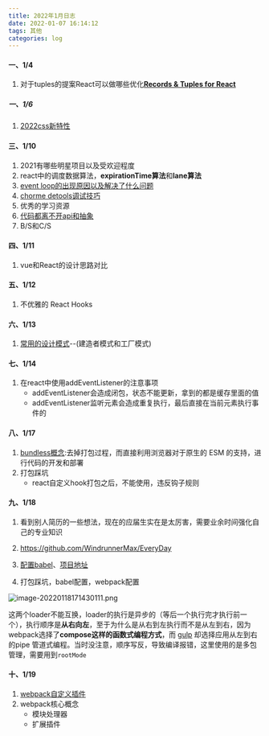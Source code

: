 ```yaml
---
title: 2022年1月日志
date: 2022-01-07 16:14:12
tags: 其他
categories: log
---
```


#### 一、1/4

1. 对于tuples的提案React可以做哪些优化[**Records & Tuples for React**](https://github.com/ascoders/weekly/blob/master/%E5%89%8D%E6%B2%BF%E6%8A%80%E6%9C%AF/224.%E7%B2%BE%E8%AF%BB%E3%80%8ARecords%20%26%20Tuples%20for%20React%E3%80%8B.md)

##### 一、1/6

1. [2022css新特性](https://mp.weixin.qq.com/s/Vkic7gMeUzWT9w8O50TLlw)

#### 三、1/10

1. 2021有哪些明星项目以及受欢迎程度
2. react中的调度数据算法，**expirationTime算法**和**lane算法**
3. [event loop的出现原因以及解决了什么问题](https://mp.weixin.qq.com/s/xeTBJsW6YKld6VsNoGv_aw)
4. [chorme detools调试技巧](https://mp.weixin.qq.com/s/cxYYvVaf5_5u9d1uPrPM3g)
5. 优秀的学习资源
6. [代码都离不开api和抽象](https://mp.weixin.qq.com/s/NN1AM25kCViSKW848s9VAg)
7. B/S和C/S

#### 四、1/11

1. vue和React的设计思路对比

#### 五、1/12

1. 不优雅的 React Hooks

#### 六、1/13

1. [常用的设计模式](https://juejin.cn/post/6881384600758091784#heading-5)--(建造者模式和工厂模式)

#### 七、1/14

1. 在react中使用addEventListener的注意事项
   - addEventListener会造成闭包，状态不能更新，拿到的都是缓存里面的值
   - addEventListener监听元素会造成重复执行，最后直接在当前元素执行事件的

#### 八、1/17

1. [bundless概念](https://zhuanlan.zhihu.com/p/329882182):去掉打包过程，而直接利用浏览器对于原生的 ESM 的支持，进行代码的开发和部署
2. 打包踩坑
   - react自定义hook打包之后，不能使用，违反钩子规则

#### 九、1/18

1. 看到别人简历的一些想法，现在的应届生实在是太厉害，需要业余时间强化自己的专业知识

2. https://github.com/WindrunnerMax/EveryDay

3. [配置babel](https://blog.csdn.net/weixin_42321819/article/details/118961388?utm_medium=distribute.pc_aggpage_search_result.none-task-blog-2~aggregatepage~first_rank_ecpm_v1~rank_v31_ecpm-2-118961388.pc_agg_new_rank&utm_term=%E4%BB%80%E4%B9%88%E6%97%B6%E5%80%99%E9%9C%80%E8%A6%81%E9%85%8D%E7%BD%AEbabel&spm=1000.2123.3001.4430)、[项目地址](https://github1s.com/rupid/tutor-babel/blob/HEAD/packages/tutor-runtime01/src/index.js)

4. 打包踩坑，babel配置，webpack配置

![image-20220118171430111.png](https://s2.loli.net/2022/01/19/TFOJCUywefznR3M.png)

   这两个loader不能互换，loader的执行是异步的（等后一个执行完才执行前一个），执行顺序是**从右向左**，至于为什么是从右到左执行而不是从左到右，因为webpack选择了**compose这样的函数式编程方式**，而 [gulp](https://so.csdn.net/so/search?q=gulp&spm=1001.2101.3001.7020) 却选择应用从左到右的pipe 管道式编程。当时没注意，顺序写反，导致编译报错，这里使用的是多包管理，需要用到`rootMode`

   #### 十、1/19

   1. [webpack自定义插件](https://blog.touchczy.top/#/Plugin/%E5%88%9D%E6%8E%A2webpack%E4%B9%8B%E7%BC%96%E5%86%99plugin)
   2. webpack核心概念
      - 模块处理器
      - 扩展插件

   